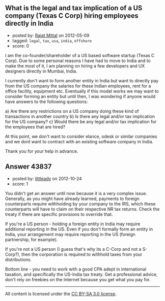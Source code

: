 ## What is the legal and tax implication of a US company (Texas C Corp) hiring employees directly in India

- posted by: [Rajat Mittal](https://stackexchange.com/users/-1/17879-rajat-mittal) on 2012-05-09
- tagged: `legal`, `tax`, `usa`, `india`, `offshore`
- score: 0

I am the co-founder/shareholder of a US based software startup (Texas C Corp). Due to some personal reasons I have had to move to India and to make the most of it, I am planning on hiring a few developers and UX designers directly in Mumbai, India.

I currently don't want to form another entity in India but want to directly pay from the US company the salaries for these Indian employees, rent for a office facility, equipment etc. Eventually if this model works we may want to consider forming an entity but until then, I was wondering if anyone would have answers to the following questions:

a) Are there any restrictions on a US company doing these kind of transactions in another country
b) Is there any legal and/or tax implication for the US company?
c) Would there be any legal and/or tax implication for the employees that are hired?

At this point, we don't want to consider elance, odesk or similar companies and we dont want to contract with an existing software company in India.

Thank you for your help in advance.


## Answer 43837

- posted by: [littleadv](https://stackexchange.com/users/-1/13808-littleadv) on 2012-10-24
- score: 1

You didn't get an answer until now because it is a very complex issue. Generally, as you might have already learned, payments to foreign counterparts require withholding by your company to the IRS, which these counterparts will have to claim on their respective NR tax returns. Check the treaty if there are specific provisions to override that.

If you're a US person - holding a foreign entity in India may require additional reporting in the US. Even if you don't formally form an entity in India, your arrangement may require reporting in the US (foreign partnership, for example).

If you're not a US person (I guess that's why its a C-Corp and not a S-Corp?), then the corporation is required to withhold taxes from your distributions.

Bottom line - you need to work with a good CPA adept in international taxation, and specifically the US-India tax treaty. Get a professional advice, don't rely on freebies on the Internet because you get what you pay for.



---

All content is licensed under the [CC BY-SA 3.0 license](https://creativecommons.org/licenses/by-sa/3.0/).
